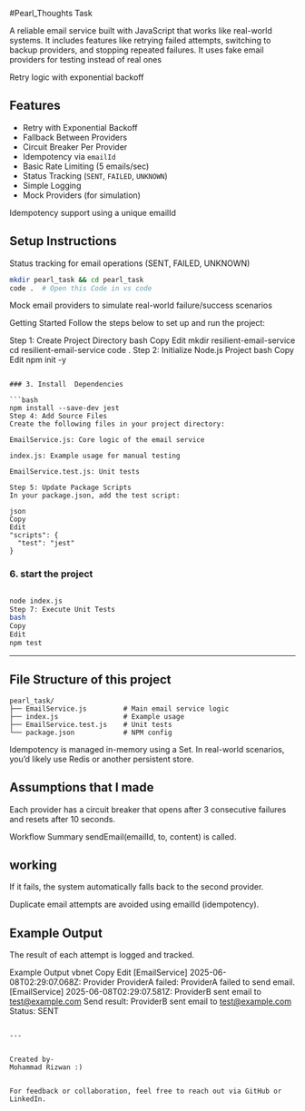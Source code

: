 
#Pearl_Thoughts Task

A reliable email service built with JavaScript that works like real-world systems. It includes features like retrying failed attempts, switching to backup providers, and stopping repeated failures. It uses fake email providers for testing instead of real ones

Retry logic with exponential backoff

##  Features

* Retry with Exponential Backoff
*  Fallback Between Providers
*  Circuit Breaker Per Provider
*  Idempotency via `emailId`
*  Basic Rate Limiting (5 emails/sec)
*  Status Tracking (`SENT`, `FAILED`, `UNKNOWN`)
*  Simple Logging
*  Mock Providers (for simulation)



Idempotency support using a unique emailId


##  Setup Instructions


Status tracking for email operations (SENT, FAILED, UNKNOWN)

```bash
mkdir pearl_task && cd pearl_task
code .  # Open this Code in vs code
```

Mock email providers to simulate real-world failure/success scenarios

Getting Started
Follow the steps below to set up and run the project:

Step 1: Create Project Directory
bash
Copy
Edit
mkdir resilient-email-service
cd resilient-email-service
code .
Step 2: Initialize Node.js Project
bash
Copy
Edit
npm init -y

```

### 3. Install  Dependencies

```bash
npm install --save-dev jest
Step 4: Add Source Files
Create the following files in your project directory:

EmailService.js: Core logic of the email service

index.js: Example usage for manual testing

EmailService.test.js: Unit tests

Step 5: Update Package Scripts
In your package.json, add the test script:

json
Copy
Edit
"scripts": {
  "test": "jest"
}

```

### 6. start the project

```bash

node index.js
Step 7: Execute Unit Tests
bash
Copy
Edit
npm test

```

---

## File Structure of this project

```
pearl_task/
├── EmailService.js         # Main email service logic
├── index.js                # Example usage
├── EmailService.test.js    # Unit tests
└── package.json            # NPM config
```


Idempotency is managed in-memory using a Set. In real-world scenarios, you’d likely use Redis or another persistent store.


##  Assumptions that I made


Each provider has a circuit breaker that opens after 3 consecutive failures and resets after 10 seconds.

Workflow Summary
sendEmail(emailId, to, content) is called.


## working


If it fails, the system automatically falls back to the second provider.

Duplicate email attempts are avoided using emailId (idempotency).


##  Example Output

The result of each attempt is logged and tracked.

Example Output
vbnet
Copy
Edit
[EmailService] 2025-06-08T02:29:07.068Z: Provider ProviderA failed: ProviderA failed to send email.
[EmailService] 2025-06-08T02:29:07.581Z: ProviderB sent email to test@example.com
Send result: ProviderB sent email to test@example.com
Status: SENT

```

---


Created by- 
Mohammad Rizwan :)


For feedback or collaboration, feel free to reach out via GitHub or LinkedIn.
